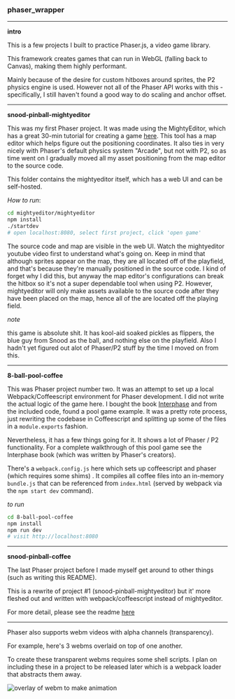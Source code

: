 ### phaser_wrapper

---

**intro**

This is a few projects I built to practice Phaser.js, a video game library.

This framework creates games that can run in WebGL (falling back to Canvas), making them
highly performant. 

Mainly because of the desire for custom hitboxes around sprites, the P2 physics engine is used. 
However not all of the Phaser API works with this - specifically, I still haven't found a good way to do scaling and
anchor offset.

---

**snood-pinball-mightyeditor**

This was my first Phaser project. It was made using the MightyEditor, which has a great 30-min tutorial for creating a game
[here](https://www.youtube.com/watch?v=gzGHMRx3yz0). This tool has a map editor which helps figure out the positioning
coordinates. It also ties in very nicely with Phaser's default physics system "Arcade", but not with P2, so as time went on
I gradually moved all my asset positioning from the map editor to the source code.

This folder contains the mightyeditor itself, which has a web UI and can be self-hosted.

_How to run_:

```sh
cd mightyeditor/mightyeditor
npm install
./startdev
# open localhost:8080, select first project, click 'open game'
```

The source code and map are visible in the web UI. Watch the mightyeditor youtube video first to understand what's going on.
Keep in mind that although sprites appear on the map, they are all located off of the playfield, and that's because they're 
manually positioned in the source code. I kind of forget why I did this, but anyway the map editor's configurations can
break the hitbox so it's not a super dependable tool when using P2. However, mightyeditor will only make assets available
to the source code after they have been placed on the map, hence all of the are located off the playing field. 

_note_

this game is absolute shit. It has kool-aid soaked pickles as flippers, the blue guy from Snood as the ball, 
and nothing else on the playfield.
Also I hadn't yet figured out alot of Phaser/P2 stuff by the time I moved on from this.

---

**8-ball-pool-coffee**

This was Phaser project number two. It was an attempt to set up a local Webpack/Coffeescript environment for Phaser development.
I did not write the actual logic of the game here. I bought the book
[Interphase](http://phaser.io/interphase/1)
and from the included code, found a pool game example.
It was a pretty rote process, just rewriting the codebase in Coffeescript and splitting up some of the files in a
`module.exports` fashion.

Nevertheless, it has a few things going for it. It shows a lot of Phaser / P2 functionality. 
For a complete walkthrough of this
pool game see the Interphase book (which was written by Phaser's creators).

There's a `webpack.config.js` here which sets up coffeescript and phaser (which requires some shims)
. It compiles all coffee files into an in-memory `bundle.js` that can be referenced from `index.html` (served by webpack
via the `npm start dev` command).

_to run_

```sh
cd 8-ball-pool-coffee
npm install
npm run dev
# visit http://localhost:8080
```

---

**snood-pinball-coffee**

The last Phaser project before I made myself get around to other things (such as writing this README).

This is a rewrite of project #1 (snood-pinball-mightyeditor) but it' more fleshed out and written with webpack/coffeescript instead
of mightyeditor.

For more detail, please see the readme [here](./snood-pinball-coffee/readme.md)

---

Phaser also supports webm videos with alpha channels (transparency).

For example, here's 3 webms overlaid on top of one another.

To create these transparent webms requires some shell scripts. I plan on
including these in a project to be released later which is a webpack loader that
abstracts them away.  

![overlay of webm to make animation](./webm_overlay.gif)
